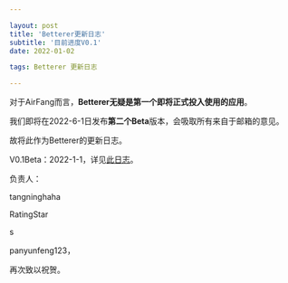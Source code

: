 ```yaml
---

layout: post
title: 'Betterer更新日志'
subtitle: '目前进度V0.1'
date: 2022-01-02

tags: Betterer 更新日志

---
```



对于AirFang而言，**Betterer无疑是第一个即将正式投入使用的应用**。



我们即将在2022-6-1日发布**第二个Beta**版本，会吸取所有来自于邮箱的意见。



故将此作为Betterer的更新日志。



V0.1Beta：2022-1-1，详见[此日志](https://airfang-team.github.io/2022/01/01/Betterer-Beta-V0.1.html)。



负责人：



tangninghaha



RatingStar

s

panyunfeng123，



再次致以祝贺。
